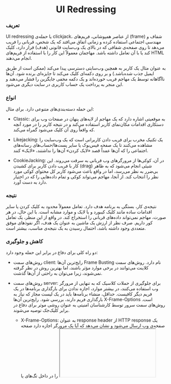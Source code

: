 # 

<h1 align="center">UI Redressing</h1>

### تعریف

UI redressing یا حمله‌ی clickjack، از عناصر همپوشانی، فریم‌های (frame) شفاف و مهندسی اجتماعی استفاده کرده و زمانی اتفاق می‌افتد که یک شخص، قربانی را فریب می‌دهد تا روی صفحه‌ی شفافی که در بالای یک وب‌سایت قانونی (هدف) قرار دارد، کلیک کند یا با آن تعامل داشته باشد. مهاجمان معمولاً این کار را با استفاده از فریم‌های HTML انجام می‌دهند.

به عنوان مثال یک کاربر به همچین وب‌سایتی دسترسی پیدا می‌کند (ممکن است از طریق ایمیل جذب شده‌باشد.) و بر روی دکمه‌ای کلیک می‌کند تا جایزه‌ای برنده شود. آن‌ها ناآگاهانه توسط یک مهاجم فریب خورده‌اند و یک دکمه مخفی جایگزین را فشار می‌دهند و این منجر به پرداخت یک حساب کاربری در سایت دیگری می‌شود.

### انواع

این حمله دسته‌بند‌ی‌های متنوعی دارد. برای مثال:

- Classic: به موقعیتی اشاره دارد که یک مهاجم از لایه‌های پنهان در صفحات وب برای دستکاری اقدامات مکان‌نمای کاربر استفاده می‌کند و در نتیجه کاربر را در مورد آنچه که واقعاً روی آن کلیک می‌شود گمراه می‌کند.

- Likejacking: یک تکنیک مخرب برای فریب دادن کاربرانی است که یک وب‌سایت را مشاهده می‌کنند تا یک صفحه فیس‌بوک یا سایر پست‌ها/حساب‌های رسانه‌های اجتماعی را که آن‌ها عمداً قصد «لایک کردن» آن‌ها را نداشتند، «لایک» کنند.

- CookieJacking: در آن، کوکی‌ها از مرورگرهای وب قربانی به سرقت می‌روند. این کار با فریب دادن کاربر برای کشیدن (drag) شیئی انجام می‌شود که به ظاهر بی‌ضرر به نظر می‌رسد، اما در واقع باعث می‌شود کاربر کل محتوای کوکی مورد نظر را انتخاب کند. از آنجا، مهاجم می‌تواند کوکی و تمام داده‌هایی را که در اختیار دارد به دست آورد.

### نتیجه

نتیجه‌ی کار، بستگی به برنامه هدف دارد. تعامل معمولاً محدود به کلیک کردن یا سایر اقدامات ساده مانند کلیک کیبورد و یا لایک و موارد مشابه است. با این حال، در هر صورت، مهاجم نمی‌تواند داده‌های قربانی را استخراج کند. در واقع از این منظر، یک تعامل کور داریم. صرف نظر از ارزش یک ماشین به عنوان یک هدف، اگر نفوذهای موفق متعددی وجود داشته باشد، احتمال رسیدن به یک نتیجه‌ی مناسب، بیشتر است.

### کاهش و جلوگیری

دو راه کلی برای دفاع در برابر این حمله وجود دارد:

- روش‌های سمت client: رایج‌ترین آن‌ها Frame Busting نام دارد. روش‌های سمت کلاینت می‌توانند در برخی موارد مؤثر باشند، اما بهترین روش در نظر گرفته نمی‌شوند، زیرا می‌توان به راحتی از آن‌ها گذشت.

- روش‌های سمت server: برای جلوگیری از حملات کلاسیک که به تنهایی از مرورگر وب استفاده می‌کنند، در بیشتر موارد، اجازه ندادن برای بارگذاری برنامه‌ها در یک فریم دیگر کافیست. حداقل، منشاء برنامه‌ها باید در یک لیست مجاز که نیاز به بارگذاری فریم دارند،‌ بررسی شود. رایج‌ترین آن‌ها X-Frame-Options است. روش‌های سمت سرور توسط کارشناسان امنیتی به عنوان روشی موثر برای دفاع در برابر کلیک‌جک توصیه می‌شوند.
  
  - X-Frame-Options: به عنوان response header از HTTP response یک صفحه‌ی وب ارسال می‌شود و نشان می‌دهد که آیا یک مرورگر اجازه دارد صفحه را در داخل تگ‌های <FRAME> یا <IFRAME> ارائه دهد یا خیر.
    
    سه مقدار برای هدر X-Frame-Options مجاز است:
    
    ```
    X-Frame-Options : DENY
    ```
    
    باعث می‌شود صفحه در هر صفحه وب دیگری از جمله صفحات میزبانی شده در سایت شما بارگذاری نشود.
    
    ```
    X-Frame-Options : SAMEORIGIN
    ```
    
    باعث می‌شود صفحه در هر صفحه وب دیگری به جز صفحات میزبانی شده در سایت بارگذاری نشود، به عبارت دیگر، این کار فقط در دامنه ما امکان قاب‌بندی را فراهم می‌کند.
    
    ```
    X-Frame-Options : ALLOW-FROM : URI
    ```
    
    به یک دامنه خاص اجازه می‌دهد صفحه مورد نظر را در یک قاب بارگیری کند.
  
  - CSP: سیاست امنیت محتوا یا CSP (Content Security Policy) یک مکانیسم تشخیص و پیشگیری است که کاهش حملاتی مانند XSS و clickjacking را فراهم می‌کند. CSP معمولاً در وب سرور به عنوان سرآیند برگشتی پیاده‌سازی می‌شود. راه توصیه‌شده برای جلوگیری در برابر این حمله، گنجاندن دستورالعمل frame-ancestors در CSP برنامه است. دستورالعمل none از نظر رفتار، مشابه دستورالعمل DENY در X-Frame-Options است. دستورالعمل self نیز به طور کلی معادل دستورالعمل SAMEORIGIN در X-Frame-Options است.
    
    ```
    'Content-Security-Policy: frame-ancestors 'self
    ```
    
    ```
      Content-Security-Policy: frame-ancestors uri
    ```

### آزمایش

یک راه اساسی برای آزمایش اینکه آیا سایت شما در برابر کلیک‌جک آسیب‌پذیر است یا نه، ایجاد یک صفحه HTML و تلاش برای گنجاندن یک صفحه حساس از وب‌سایت خود در یک iframe است. اجرای کد آزمایشی روی وب سروری دیگر بسیار مهم است، زیرا این رفتار معمول در حمله‌ی کلیک‌جک است. [کد](./code-snippets/prevent.html) زیر را برای صفحه‌ی آسیب‌پذیر خود تست کنید:

```
<html>

<head>
    <title>Clickjack test page</title>    
</head>

<body>
    <p>Website is vulnerable to clickjacking!</p>    
    <iframe src="https://your-site.com" width="500" height="500"></iframe>    
</body>

</html>
```

صفحه HTML را در مرورگر مشاهده کنید و صفحه را به صورت زیر ارزیابی کنید:

- اگر متن “Website is vulnerable to clickjacking” ظاهر شد و در زیر آن محتوای صفحه حساس خود را مشاهده کردید، صفحه در برابر کلیک‌جک آسیب‌پذیر است.
  
  <div align="center">
  <img src="images/vulnerable.png" alt="vulnerable site" height="400px" width="800px">
  </div>

</div>

- اگر فقط متن «Website is vulnerable to clickjacking» ظاهر می‌شود و محتوای صفحه حساس خود را نمی‌بینید، صفحه در برابر ساده‌ترین شکل کلیک‌جک آسیب‌پذیر نیست.

<div align="center">
<img src="images/not-vulnerable.png" alt="anti-clickjacking site" height="400px" width="590px">
</div>

با این حال، برای مشاهده اینکه کدام روش‌های ضد کلیک‌جک در صفحه استفاده می‌شود و اینکه آیا مهاجمان می‌توانند از آن‌ها عبور کنند، آزمایش‌های بیشتری لازم است.

### یک نمونه

فرض کنید قربانی به یک وب‌سایت تجارت الکترونیک وارد شده‌است که به کاربر اجازه می‌دهد تا با تنها یک کلیک پرداخت انجام دهد. مهاجم می‌تواند صفحه‌ای ایجاد کند که قربانی را به کلیک کردن روی یک بخش خاص، برای مثال، با قرار دادن یک بنر با مضمون «برای بردن این جایزه اینجا را کلیک کنید» فریب دهد. دکمه‌ی پرداخت به طور نامرئی در زیر قرار دارد. در نتیجه، قربانی ممکن است با کلیک کردن روی دکمه جعلی، پرداختی ناخواسته داشته باشد.

[کد](./code-snippets/target.html) صفحه‌ی تجارت الکترونیک و خود آن به شکل زیرند:

<div align="center">
<img src="images/target.png" alt="target e-commerce site" height="300px" width="600px">
</div>

حال یک iframe از صفحه مورد نظر ایجاد کنید و متنی فریبنده را از طریق استایل CSS روی آن قرار دهید. صفحه در این مرحله به شکل زیر است:

<div align="center">
<img src="images/redress-1.png" alt="redressed target site" height="300px" width="600px">
</div>

در حال حاضر، با کلیک بر روی پیوند کلیک کنید، در واقع روی دکمه پرداخت در زیر آن کلیک نمی‌کنید. برای ایجاد این امکان، ما باید اولویت لایه بندی عناصر را تنظیم کنیم و iframe را در بالای پیوند نمایان کنیم. ویژگی z-index را تنظیم کنید تا iframe در بالای پیوند ظاهر شود. کد زیر باعث می‌شود iframe در بالای صفحه ظاهر شود:

<div align="center">
<img src="images/redress-2.png" alt="redressed target site" height="300px" width="600px">
</div>

اکنون تنها کاری که باید انجام دهیم این است که iframe را مخفی کنیم، برای انجام این کار ما به سادگی Opacity را روی 0 (صفر) قرار می دهیم. در نهایت [کد](./code-snippets/redress.html) و سایت redress شده به شکل زیر خواهند بود:

<div align="center">
<img src="images/redress-3.png" alt="redressed target site" height="400px" width="600px">
</div>

اگر دقت کنید، می‌توان دید که با این که در سایت redress هستیم، ولی وقتی cursor روی پیوند کلیک است، عملیات سایت target قرار است انجام شود:

<div align="center">
<img src="images/payment.png" alt="redressed target site" height="300px" width="600px">
</div>

---

---

---

<h1 align="center">Spoofing</h1>

### تعریف

spoofing به نوعی موقعیت گفته می‌شود که در آن، یک پردازه تلاش می‌کند تا آدرس‌های مبدا بسته‌های داده در شبکه را دستکاری کند؛ به شکلی که انگار آن بسته از یک مبدا متفاوتی که معمولا یک کاربر مورد اطمینان است، فرستاده شده است. spoofing یک روشی برای هکر‌هاست که تا امنیت شبکه را مورد هدف قرار دهند.

### انواع

این حمله دسته‌بند‌ی‌های متنوعی دارد. برای مثال:

- TCP/IP: بسیاری از پروتوکل‌های TCP/IP فاقد مکانیزم‌های لازم برای احراز هویت مبدا و مقصد بسته‌ها هستند که باعث در معرض آسیب قرار گرفتن آن‌ها در مقابل حمله spoofing می‌شود. اگر توسط برنامه‌ها اقدامات کمکی برای این احراز هویت در نظر گرفته نشود، حمله‌هایی مانند man-in-the-middle attack که نوعی از حمله spoofing است، هاست‌های یک شبکه را در معرض خطر قرار می‌دهد.

- Domain name spoofing: این مدل از حمله‌ها به طور کلی برای توصیف یک یا چند دسته از حملات فیشینگ استفاده می‌شود که بر پایه دامنه اینترنتی با تفاوت‌های جزئی است. این مدل حمله به این شکل است که کاربران به جای اینکه وارد سایت اصلی با دامنه درست شوند، به اشتباه وارد این سایت‌ها شده و اطلاعات خودشان را در اختیار این سایت‌ها قرار می‌دهند. حمله‌های فیشینگ بیشتر برای سایت‌هایی مثل ارائه‌دهنده خدمات ایمیل استفاده می‌شوند اما هر وب‌سایتی می‌تواند در معرض این حمله‌ها قرار بگیرد.

- Referrer spoofing: بعضی از وب‌سایت‌ها، اجازه دسترسی به مطالب خود را فقط از طریق صفحات خاصی مثل صفحه ورود به حساب می‌دهند. با این حال، می‌توان بخش header این درخواست‌ها را به گونه‌ای تغییر داد که کاربر بتواند به همه بخش‌های سایت دسترسی غیرمجاز داشته باشد.

- Email address spoofing: اطلاعات فرسنده که در ایمیل نمایش داده می‌شود، می‌تواند به راحتی در معرض حمله spoofing قرار گیرد و جعل شود. این تکنیک معمولا توسط ارسال‌کنندگان هرزنامه برای مخفی کردن ایمیل اصلی خودشان استفاده می‌شود.
  در روش جعل آدرس ایمیل، تا زمانی که ایمیل ارسال‌شده پروتکل‌های SMTP(پروتکل انتقال نامه ساده) را رعایت کند، پیام بدون مشکل ارسال خواهد شد و مشکلی برای ایمیل جعل شده به وجود نمی‌آید.

- Geolocation: جعل موقعیت جغرافیایی زمانی اتفاق می‌افتد که کاربر از فناوری‌هایی استفاده می‌کند تا دستگاه خود را در جایی غیر از مکان اصلی خود نشان دهد. رایج‌ترین روش جعل موقعیت جغرافیایی استفاده از یک شبکه خصوصی مجازی(VPN) یا پروکسی DNS است تا به نظر برسد کاربر در کشور، ایالت یا قلمروی دیگری غیر از آنچه که واقعا هست قرار دارد.
